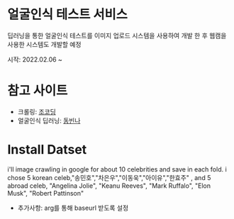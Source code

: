 # 얼굴인식 테스트 서비스

딥러닝을 통한 얼굴인식 테스트를 이미지 업로드 시스템을 사용하여 개발 한 후 웹캠을 사용한 시스템도 개발할 예정

시작: 2022.02.06 ~

# 참고 사이트
* 크롤링: [조코딩](https://www.youtube.com/watch?v=OI3fZJHQF8Y)
* 얼굴인식 딥러닝: [동빈나](https://www.youtube.com/watch?v=Lu93Ah2h9XA)

# Install Datset

i'll image crawling in google for about 10 celebrities and save in each fold. 
i chose 5 korean celeb,"송민호","차은우","이동욱","아이유","한효주" , 
and 5 abroad celeb, "Angelina Jolie", "Keanu Reeves", "Mark Ruffalo", "Elon Musk", "Robert Pattinson"

+ 추가사항: arg를 통해 baseurl 받도록 설정




